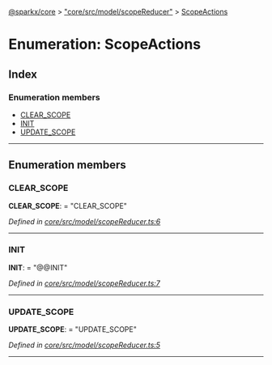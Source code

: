 [@sparkx/core](../README.md) > ["core/src/model/scopeReducer"](../modules/_core_src_model_scopereducer_.md) > [ScopeActions](../enums/_core_src_model_scopereducer_.scopeactions.md)

# Enumeration: ScopeActions

## Index

### Enumeration members

* [CLEAR_SCOPE](_core_src_model_scopereducer_.scopeactions.md#clear_scope)
* [INIT](_core_src_model_scopereducer_.scopeactions.md#init)
* [UPDATE_SCOPE](_core_src_model_scopereducer_.scopeactions.md#update_scope)

---

## Enumeration members

<a id="clear_scope"></a>

###  CLEAR_SCOPE

**CLEAR_SCOPE**:  = "CLEAR_SCOPE"

*Defined in [core/src/model/scopeReducer.ts:6](https://github.com/pushkar8723/sparkx/blob/980f391/packages/core/src/model/scopeReducer.ts#L6)*

___
<a id="init"></a>

###  INIT

**INIT**:  = "@@INIT"

*Defined in [core/src/model/scopeReducer.ts:7](https://github.com/pushkar8723/sparkx/blob/980f391/packages/core/src/model/scopeReducer.ts#L7)*

___
<a id="update_scope"></a>

###  UPDATE_SCOPE

**UPDATE_SCOPE**:  = "UPDATE_SCOPE"

*Defined in [core/src/model/scopeReducer.ts:5](https://github.com/pushkar8723/sparkx/blob/980f391/packages/core/src/model/scopeReducer.ts#L5)*

___

